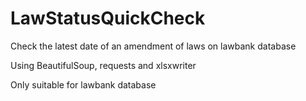 # LawStatusQuickCheck
Check the latest date of an amendment of laws on lawbank database

Using BeautifulSoup, requests and xlsxwriter

Only suitable for lawbank database

